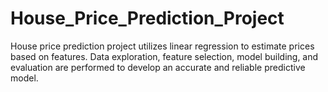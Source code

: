 # House_Price_Prediction_Project
 House price prediction project utilizes linear regression to estimate prices based on features. Data exploration, feature selection, model building, and evaluation are performed to develop an accurate and reliable predictive model.
